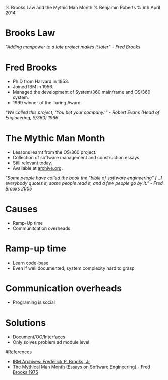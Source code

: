 % Brooks Law and the Mythic Man Month
% Benjamin Roberts
% 6th April 2014

# Brooks Law
_"Adding manpower to a late project makes it later" -  Fred Brooks_


# Fred Brooks
 - Ph.D from Harvard in 1953.
 - Joined IBM in 1956.
 - Managed the development of System/360 mainframe and OS/360 system.
 - 1999 winner of the Turing Award.

_“We called this project, ‘You bet your company.’” - Robert Evans (Head of Engineering, S/360) 1966_


# The Mythic Man Month
 - Lessons learnt from the OS/360 project.
 - Collection of software management and construction essays.
 - Still relevant today.
 - Available at [archive.org][archive_book].

_"Some people have called the book the "bible of software engineering" [...] everybody quotes it, some people read it, and a few people go by it." - Fred Brooks 2005_



# Causes
 - Ramp-Up time
 - Communitcation overheads


# Ramp-up time
 - Learn code-base
 - Even if well documented, system complexity hard to grasp


# Communication overheads
 - Programing is social


# Solutions
 - Document/OO/Interfaces
  - Only solves problem ad module level


#References
- [IBM Archives: Frederick P. Brooks, Jr][ibm_brooks]
- [The Mythical Man Month (Essays on Software Engineering) - Fred Brooks 1975][archive_book]


[links to]: references
[ibm_brooks]: http://www-03.ibm.com/ibm/history/exhibits/builders/builders_brooksjr.html
[archive_book]: https://archive.org/details/mythicalmanmonth00fred
